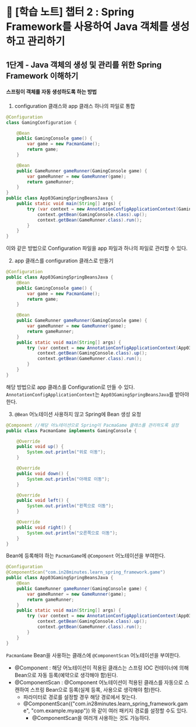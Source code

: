 # 📒 [학습 노트] 챕터 2 : Spring Framework를 사용하여 Java 객체를 생성하고 관리하기

## 1단계 - Java 객체의 생성 및 관리를 위한 Spring Framework 이해하기

#### 스프링이 객체를 자동 생성하도록 하는 방법
1. configuration 클래스와 app 클래스 하나의 파일로 통합
```java
@Configuration
class GamingConfiguration {

	@Bean
	public GamingConsole game() {
		var game = new PacmanGame();
		return game;
	}

	@Bean
	public GameRunner gameRunner(GamingConsole game) {
		var gameRunner = new GameRunner(game);
		return gameRunner;
	}
}
public class App03GamingSpringBeansJava {
	public static void main(String[] args) {
		try (var context = new AnnotationConfigApplicationContext(GamingConfiguration.class)) {
			context.getBean(GamingConsole.class).up();
			context.getBean(GameRunner.class).run();
		}
	}
}
```
이와 같은 방법으로 Configuration 파일을 app 파일과 하나의 파일로 관리할 수 있다.

2. app 클래스를 configuration 클래스로 만들기
```java
@Configuration
public class App03GamingSpringBeansJava {
	@Bean
	public GamingConsole game() {
		var game = new PacmanGame();
		return game;
	}

	@Bean
	public GameRunner gameRunner(GamingConsole game) {
		var gameRunner = new GameRunner(game);
		return gameRunner;
	}
	public static void main(String[] args) {
		try (var context = new AnnotationConfigApplicationContext(App03GamingSpringBeansJava.class)) {
			context.getBean(GamingConsole.class).up();
			context.getBean(GameRunner.class).run();
		}
	}
}
```
해당 방법으로 app 클래스를 Configuration로 만들 수 있다. `AnnotationConfigApplicationContext`는 `App03GamingSpringBeansJava`를 받아야 한다.

3. `@Bean` 어노테이션 사용하지 않고 Spring에 Bean 생성 요청
```java
@Component //해당 어노테이션으로 Spring이 PacmaGame 클래스를 관리하도록 설정
public class PacmanGame implements GamingConsole {

	@Override
	public void up() {
		System.out.println("위로 이동");
	}

	@Override
	public void down() {
		System.out.println("아래로 이동");
	}

	@Override
	public void left() {
		System.out.println("왼쪽으로 이동");
	}

	@Override
	public void right() {
		System.out.println("오른쪽으로 이동");
	}
}
```
Bean에 등록해야 하는 `PacmanGame`에 `@Component` 어노테이션을 부여한다.

```java
@Configuration
@ComponentScan("com.in28minutes.learn_spring_framework.game")
public class App03GamingSpringBeansJava {
	@Bean
	public GameRunner gameRunner(GamingConsole game) {
		var gameRunner = new GameRunner(game);
		return gameRunner;
	}
	public static void main(String[] args) {
		try (var context = new AnnotationConfigApplicationContext(App03GamingSpringBeansJava.class)) {
			context.getBean(GamingConsole.class).up();
			context.getBean(GameRunner.class).run();
		}
	}
}
```
`PacmanGame` Bean을 사용하는 클래스에 `@ComponentScan` 어노테이션을 부여한다.

- @Component : 해당 어노테이션이 적용된 클래스는 스프링 IOC 컨테이너에 의해 Bean으로 자동 등록(예약으로 생각해야 함)된다.
- @ComponentScan : @Component 어노테이션이 적용된 클래스를 자동으로 스캔하여 스프링 Bean으로 등록(실제 등록, 사용으로 생각해야 함)한다.
  - 파라미터로 경로를 설정할 경우 해당 경로에서 찾는다.
  - @ComponentScan({"com.in28minutes.learn_spring_framework.game", "com.example.myapp"}) 와 같이 여러 패키지 경로를 설정할 수도 있다.
    - @ComponentScan을 여러개 사용하는 것도 가능하다.

